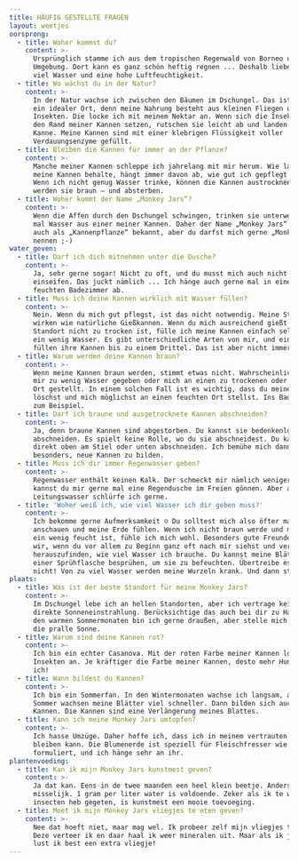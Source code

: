 ```yaml
---
title: HÄUFIG GESTELLTE FRAGEN
layout: weetjes
oorsprong:
  - title: Woher kommst du?
    content: >-
      Ursprünglich stamme ich aus dem tropischen Regenwald von Borneo und
      Umgebung. Dort kann es ganz schön heftig regnen ... Deshalb liebe ich auch
      viel Wasser und eine hohe Luftfeuchtigkeit.
  - title: Wo wächst du in der Natur?
    content: >-
      In der Natur wachse ich zwischen den Bäumen im Dschungel. Das ist für mich
      ein idealer Ort, denn meine Nahrung besteht aus kleinen Fliegen und
      Insekten. Die locke ich mit meinem Nektar an. Wenn sich die Insekten auf
      den Rand meiner Kannen setzen, rutschen sie leicht ab und landen in meiner
      Kanne. Meine Kannen sind mit einer klebrigen Flüssigkeit voller
      Verdauungsenzyme gefüllt.
  - title: Bleiben die Kannen für immer an der Pflanze?
    content: >-
      Manche meiner Kannen schleppe ich jahrelang mit mir herum. Wie lange ich
      meine Kannen behalte, hängt immer davon ab, wie gut ich gepflegt werde.
      Wenn ich nicht genug Wasser trinke, können die Kannen austrocknen – dann
      werden sie braun – und absterben.
  - title: Woher kommt der Name „Monkey Jars“?
    content: >-
      Wenn die Affen durch den Dschungel schwingen, trinken sie unterwegs gerne
      mal Wasser aus einer meiner Kannen. Daher der Name „Monkey Jars“. Ich bin
      auch als „Kannenpflanze“ bekannt, aber du darfst mich gerne „Monkey Jars“
      nennen ;-)
water_geven:
  - title: Darf ich dich mitnehmen unter die Dusche?
    content: >-
      Ja, sehr gerne sogar! Nicht zu oft, und du musst mich auch nicht
      einseifen. Das juckt nämlich ... Ich hänge auch gerne mal in einem
      feuchten Badezimmer ab.
  - title: Muss ich deine Kannen wirklich mit Wasser füllen?
    content: >-
      Nein. Wenn du mich gut pflegst, ist das nicht notwendig. Meine Stiele
      wirken wie natürliche Gießkannen. Wenn du mich ausreichend gießt und mein
      Standort nicht zu trocken ist, fülle ich meine Kannen einfach selbst mit
      ein wenig Wasser. Es gibt unterschiedliche Arten von mir, und einige
      füllen ihre Kannen bis zu einem Drittel. Das ist aber nicht immer so.
  - title: Warum werden deine Kannen braun?
    content: >-
      Wenn meine Kannen braun werden, stimmt etwas nicht. Wahrscheinlich hast du
      mir zu wenig Wasser gegeben oder mich an einen zu trockenen oder zu hellen
      Ort gestellt. In einem solchen Fall ist es wichtig, dass du meinen Durst
      löschst und mich möglichst an einen feuchten Ort stellst. Ins Badezimmer
      zum Beispiel.
  - title: Darf ich braune und ausgetrocknete Kannen abschneiden?
    content: >-
      Ja, denn braune Kannen sind abgestorben. Du kannst sie bedenkenlos
      abschneiden. Es spielt keine Rolle, wo du sie abschneidest. Du kannst sie
      direkt oben am Stiel oder unten abschneiden. Ich bemühe mich dann ganz
      besonders, neue Kannen zu bilden.
  - title: Muss ich dir immer Regenwasser geben?
    content: >-
      Regenwasser enthält keinen Kalk. Der schmeckt mir nämlich weniger. Darum
      kannst du mir gerne mal eine Regendusche im Freien gönnen. Aber auch
      Leitungswasser schlürfe ich gerne.
  - title: 'Woher weiß ich, wie viel Wasser ich dir geben muss?'
    content: >-
      Ich bekomme gerne Aufmerksamkeit ☺ Du solltest mich also öfter mal genauer
      anschauen und meine Erde fühlen. Wenn ich nicht braun werde und mein Boden
      ein wenig feucht ist, fühle ich mich wohl. Besonders gute Freunde werden
      wir, wenn du vor allem zu Beginn ganz oft nach mir siehst und versuchst
      herauszufinden, wie viel Wasser ich brauche. Du kannst meine Blätter mit
      einer Sprühflasche besprühen, um sie zu befeuchten. Übertreibe es aber
      nicht! Von zu viel Wasser werden meine Wurzeln krank. Und dann sterbe ich.
plaats:
  - title: Was ist der beste Standort für meine Monkey Jars?
    content: >-
      Im Dschungel lebe ich an hellen Standorten, aber ich vertrage keine
      direkte Sonneneinstrahlung. Berücksichtige das auch bei dir zu Hause. In
      den warmen Sommermonaten bin ich gerne draußen, aber stelle mich nicht in
      die pralle Sonne.
  - title: Warum sind deine Kannen rot?
    content: >-
      Ich bin ein echter Casanova. Mit der roten Farbe meiner Kannen locke ich
      Insekten an. Je kräftiger die Farbe meiner Kannen, desto mehr Hunger habe
      ich!
  - title: Wann bildest du Kannen?
    content: >-
      Ich bin ein Sommerfan. In den Wintermonaten wachse ich langsam, aber im
      Sommer wachsen meine Blätter viel schneller. Dann bilden sich auch neue
      Kannen. Die Kannen sind eine Verlängerung meines Blattes.
  - title: Kann ich meine Monkey Jars umtopfen?
    content: >-
      Ich hasse Umzüge. Daher hoffe ich, dass ich in meinem vertrauten Topf
      bleiben kann. Die Blumenerde ist speziell für Fleischfresser wie mich
      formuliert, und ich hänge sehr an ihr.
plantenvoeding:
  - title: Kan ik mijn Monkey Jars kunstmest geven?
    content: >-
      Ja dat kan. Eens in de twee maanden een heel klein beetje. Anders word ik
      misselijk. 1 gram per liter water is voldoende. Zeker als ik te weinig
      insecten heb gegeten, is kunstmest een mooie toevoeging.
  - title: Moet ik mijn Monkey Jars vliegjes te eten geven?
    content: >-
      Nee dat hoeft niet, maar mag wel. Ik probeer zelf mijn vliegjes te vangen.
      Deze verteer ik en daar haal ik weer mineralen uit. Maar als ik jarig ben,
      lust ik best een extra vliegje!
---
```


